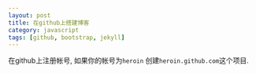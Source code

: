 ```yaml
---
layout: post
title: 在github上搭建博客
category: javascript
tags: [github, bootstrap, jekyll]
---
```


在github上注册帐号, 如果你的帐号为`heroin`
创建`heroin.github.com`这个项目.


